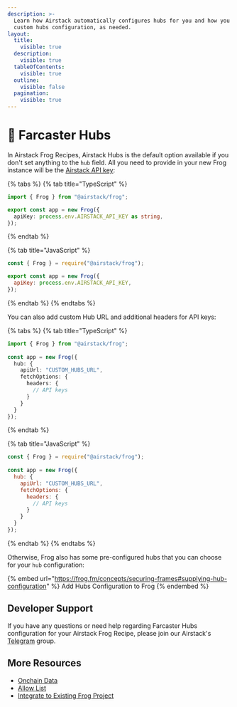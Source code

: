 ```yaml
---
description: >-
  Learn how Airstack automatically configures hubs for you and how you can add
  custom hubs configuration, as needed.
layout:
  title:
    visible: true
  description:
    visible: true
  tableOfContents:
    visible: true
  outline:
    visible: false
  pagination:
    visible: true
---
```


# 🛜 Farcaster Hubs

In Airstack Frog Recipes, Airstack Hubs is the default option available if you don't set anything to the `hub` field. All you need to provide in your new Frog instance will be the [Airstack API key](../../../get-started/get-api-key.md):&#x20;

{% tabs %}
{% tab title="TypeScript" %}
```typescript
import { Frog } from "@airstack/frog";

export const app = new Frog({
  apiKey: process.env.AIRSTACK_API_KEY as string,
});
```
{% endtab %}

{% tab title="JavaScript" %}
```javascript
const { Frog } = require("@airstack/frog");

export const app = new Frog({
  apiKey: process.env.AIRSTACK_API_KEY,
});
```
{% endtab %}
{% endtabs %}

You can also add custom Hub URL and additional headers for API keys:

{% tabs %}
{% tab title="TypeScript" %}
```typescript
import { Frog } from "@airstack/frog";
 
const app = new Frog({
  hub: {
    apiUrl: "CUSTOM_HUBS_URL",
    fetchOptions: {
      headers: {
        // API keys
      }
    }
  }
});
```
{% endtab %}

{% tab title="JavaScript" %}
```javascript
const { Frog } = require("@airstack/frog");
 
const app = new Frog({
  hub: {
    apiUrl: "CUSTOM_HUBS_URL",
    fetchOptions: {
      headers: {
        // API keys
      }
    }
  }
});
```
{% endtab %}
{% endtabs %}

Otherwise, Frog also has some pre-configured hubs that you can choose for your `hub` configuration:

{% embed url="https://frog.fm/concepts/securing-frames#supplying-hub-configuration" %}
Add Hubs Configuration to Frog
{% endembed %}

## Developer Support

If you have any questions or need help regarding Farcaster Hubs configuration for your Airstack Frog Recipe, please join our Airstack's [Telegram](https://t.me/+1k3c2FR7z51mNDRh) group.

## More Resources

* [Onchain Data](onchain-data.md)
* [Allow List](allow-list.md)
* [Integrate to Existing Frog Project](../integrations/frog.md)
